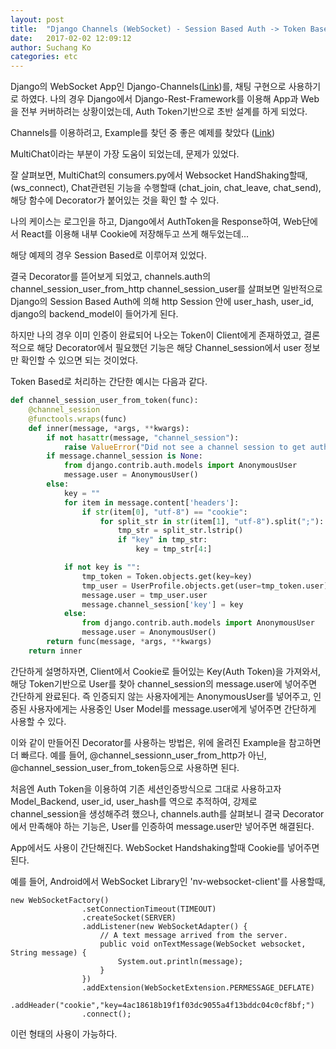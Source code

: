```yaml
---
layout: post
title:  "Django Channels (WebSocket) - Session Based Auth -> Token Based Auth"
date:   2017-02-02 12:09:12
author: Suchang Ko
categories: etc
---
```

Django의 WebSocket App인 Django-Channels([Link](https://github.com/django/channels))를, 채팅 구현으로 사용하기로 하였다.
나의 경우 Django에서 Django-Rest-Framework를 이용해 App과 Web을 전부 커버하려는 상황이었는데,
Auth Token기반으로 초반 설계를 하게 되었다.

Channels를 이용하려고, Example를 찾던 중 좋은 예제를 찾았다 ([Link](https://github.com/andrewgodwin/channels-examples))

MultiChat이라는 부분이 가장 도움이 되었는데, 문제가 있었다.

잘 살펴보면, MultiChat의 consumers.py에서
Websocket HandShaking할때, (ws_connect),
Chat관련된 기능을 수행할때 (chat_join, chat_leave, chat_send),
해당 함수에 Decorator가 붙어있는 것을 확인 할 수 있다.

나의 케이스는 로그인을 하고, Django에서 AuthToken을 Response하여, Web단에서 React를 이용해 내부 Cookie에 저장해두고 쓰게 해두었는데...

해당 예제의 경우 Session Based로 이루어져 있었다.

결국 Decorator를 뜯어보게 되었고,
channels.auth의 channel_session_user_from_http channel_session_user를 살펴보면
일반적으로 Django의 Session Based Auth에 의해 http Session 안에 user_hash, user_id, django의 backend_model이 들어가게 된다.

하지만 나의 경우 이미 인증이 완료되어 나오는 Token이 Client에게 존재하였고,
결론적으로 해당 Decorator에서 필요했던 기능은 해당 Channel_session에서 user 정보만 확인할 수 있으면 되는 것이었다.

Token Based로 처리하는 간단한 예시는 다음과 같다.
~~~ python
def channel_session_user_from_token(func):
    @channel_session
    @functools.wraps(func)
    def inner(message, *args, **kwargs):
        if not hasattr(message, "channel_session"):
            raise ValueError("Did not see a channel session to get auth from")
        if message.channel_session is None:
            from django.contrib.auth.models import AnonymousUser
            message.user = AnonymousUser()
        else:
            key = ""
            for item in message.content['headers']:
                if str(item[0], "utf-8") == "cookie":
                    for split_str in str(item[1], "utf-8").split(";"):
                        tmp_str = split_str.lstrip()
                        if "key" in tmp_str:
                            key = tmp_str[4:]

            if not key is "":
                tmp_token = Token.objects.get(key=key)
                tmp_user = UserProfile.objects.get(user=tmp_token.user)
                message.user = tmp_user.user
                message.channel_session['key'] = key
            else:
                from django.contrib.auth.models import AnonymousUser
                message.user = AnonymousUser()
        return func(message, *args, **kwargs)
    return inner
~~~

간단하게 설명하자면, Client에서 Cookie로 들어있는 Key(Auth Token)을 가져와서,
해당 Token기반으로  User를 찾아 channel_session의 message.user에 넣어주면 간단하게 완료된다.
즉 인증되지 않는 사용자에게는 AnonymousUser를 넣어주고, 인증된 사용자에게는 사용중인 User Model를 message.user에게 넣어주면 간단하게 사용할 수 있다.

이와 같이 만들어진 Decorator를 사용하는 방법은, 위에 올려진 Example을 참고하면 더 빠르다.
예를 들어, @channel_sessionn_user_from_http가 아닌, @channel_session_user_from_token등으로 사용하면 된다.

처음엔 Auth Token을 이용하여 기존 세션인증방식으로 그대로 사용하고자 Model_Backend, user_id, user_hash를 역으로 추적하여, 강제로 channel_session을 생성해주려 했으나,
channels.auth를 살펴보니 결국 Decorator에서 만족해야 하는 기능은, User를 인증하여 message.user만 넣어주면 해결된다.

App에서도 사용이 간단해진다.
WebSocket Handshaking할때 Cookie를 넣어주면 된다.

예를 들어, Android에서 WebSocket Library인 'nv-websocket-client'를 사용할때,
```
new WebSocketFactory()
                .setConnectionTimeout(TIMEOUT)
                .createSocket(SERVER)
                .addListener(new WebSocketAdapter() {
                    // A text message arrived from the server.
                    public void onTextMessage(WebSocket websocket, String message) {
                        System.out.println(message);
                    }
                })
                .addExtension(WebSocketExtension.PERMESSAGE_DEFLATE)
                .addHeader("cookie","key=4ac18618b19f1f03dc9055a4f13bddc04c0cf8bf;")
                .connect();
```
이런 형태의 사용이 가능하다.
